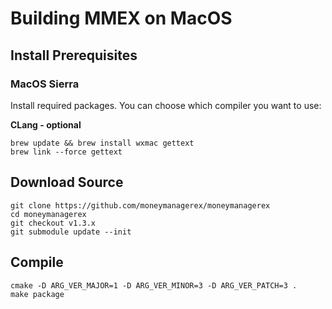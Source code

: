 # Building MMEX on MacOS

## Install Prerequisites

### MacOS Sierra 
Install required packages. You can choose which compiler you want to use:

**CLang - optional**

	brew update && brew install wxmac gettext
	brew link --force gettext

## Download Source
	git clone https://github.com/moneymanagerex/moneymanagerex
	cd moneymanagerex
	git checkout v1.3.x
	git submodule update --init
	
## Compile 
	cmake -D ARG_VER_MAJOR=1 -D ARG_VER_MINOR=3 -D ARG_VER_PATCH=3 .
    make package
